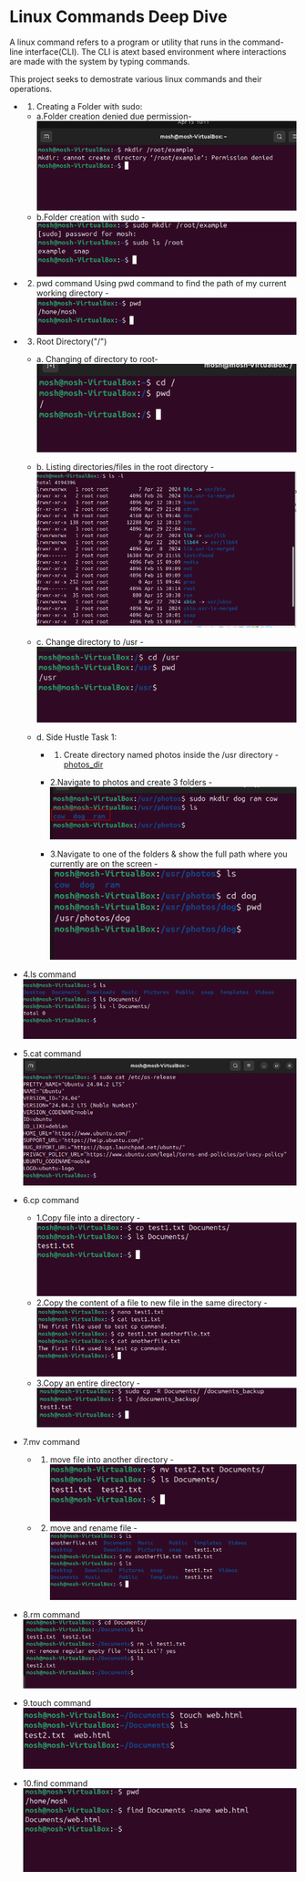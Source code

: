# Linux Commands Deep Dive

A linux command refers to a program or utility that runs in the command-line interface(CLI). The CLI is atext based environment where interactions are made with the system by typing commands.

This project seeks to demostrate various linux commands and their operations.

- 1. Creating a Folder with sudo:
  - a.Folder creation denied due permission- ![permission_denied](screenshots/1-restrict_dir_creation.png)
  - b.Folder creation with sudo - ![folder_creation](screenshots/2-sudo-mkdir.png)

- 2. pwd command
Using pwd command to find the path of my current working directory - ![pwd_com](screenshots/3-pwd-command.png)

- 3. Root Directory("/")
  - a. Changing of directory to root- ![root_dir](screenshots/4-cd-command.png)

  - b. Listing directories/files in the root directory -![ls-l](screenshots/5-root_dirs.png)

  - c. Change directory to /usr - ![usr_dir](screenshots/6-usr-dir.png)

  - d. Side Hustle Task 1:
    - 1. Create  directory named photos inside the /usr directory - [photos_dir](screenshots/7-mkdir-photos.png)

    - 2.Navigate to photos and create 3 folders -![photo-dirs](screenshots/8-photos-dirs.png)

    - 3.Navigate to one of the folders & show the full path where you currently are on the screen - ![dog-path](screenshots/9-dog-path.png)

- 4.ls command
    ![ls-comm](screenshots/10-ls-command.png)

- 5.cat command
    ![cat-comm](screenshots/11-cat-command.png)

- 6.cp command
  - 1.Copy file into a directory - ![cp-1](screenshots/12-cp-command.png)
  - 2.Copy the content of a file to new file in the same directory - ![cp-2](screenshots/cp-command-2.png)
  - 3.Copy an entire directory - ![cp](screenshots/14-copy-directory.png)

- 7.mv command
  - 1. move file into another directory - ![mv-comm](screenshots/mv-command.png)
  - 2. move and rename file - ![mv-comm2](screenshots/mv-rename.png)

- 8.rm command
    ![rm-comm](screenshots/rm-command.png)


- 9.touch command
    ![touch-comm](screenshots/touch-command.png)

- 10.find command
    ![find-comm](screenshots/find-command.png)

